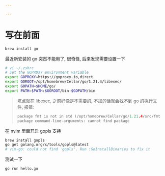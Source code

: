 ```yaml
---

---
```


# 写在前面

```bash
brew install go
```



最近新安装的 go 突然不能用了, 很奇怪, 后来发现需要设置一下

```bash
# vi ~/.zshrc
# Set the GOPROXY environment variable
export GOPROXY=https://goproxy.io,direct
export GOROOT=/opt/homebrew/Cellar/go/1.21.4/libexec/
export GOPATH=$HOME/go/
export PATH=$PATH:$GOROOT/bin:$GOPATH/bin
```

>   坑点就在 libexec, 之前好像是不需要的, 不加的话就会找不到 go 的执行文件, 报错:
>
>   ```c
>   package fmt is not in std (/opt/homebrew/Cellar/go/1.21.4/src/fmt)
>   package command-line-arguments: cannot find package
>   ```



在 nvim 里面开启 gopls 支持

```bash
brew install gopls
go get golang.org/x/tools/gopls@latest
# vim-go: could not find 'gopls'. Run :GoInstallBinaries to fix it
```



测试一下

```bash
go run hello.go
```

